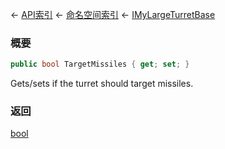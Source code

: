 ← [API索引](Api-Index) ← [命名空间索引](Namespace-Index) ← [IMyLargeTurretBase](Sandbox.ModAPI.Ingame.IMyLargeTurretBase)

### 概要

```csharp
public bool TargetMissiles { get; set; }
```

Gets/sets if the turret should target missiles.

### 返回

[bool](https://docs.microsoft.com/en-us/dotnet/api/System.Boolean?view=netframework-4.6)

